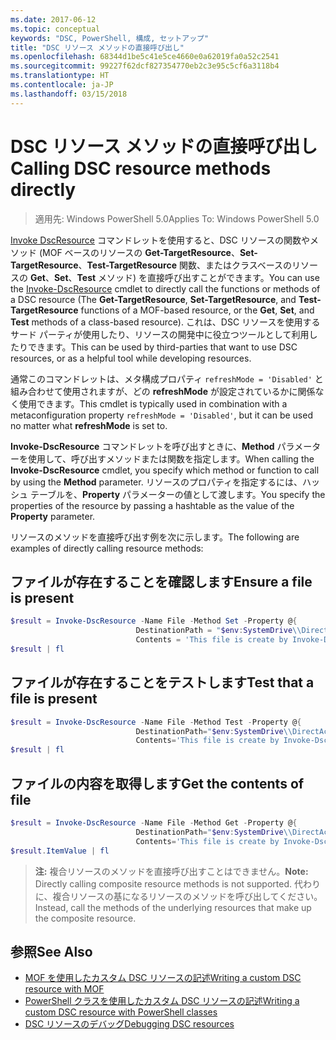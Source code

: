 ```yaml
---
ms.date: 2017-06-12
ms.topic: conceptual
keywords: "DSC, PowerShell, 構成, セットアップ"
title: "DSC リソース メソッドの直接呼び出し"
ms.openlocfilehash: 68344d1be5c41e5ce4660e0a62019fa0a52c2541
ms.sourcegitcommit: 99227f62dcf827354770eb2c3e95c5cf6a3118b4
ms.translationtype: HT
ms.contentlocale: ja-JP
ms.lasthandoff: 03/15/2018
---
```

# <a name="calling-dsc-resource-methods-directly"></a><span data-ttu-id="4095f-103">DSC リソース メソッドの直接呼び出し</span><span class="sxs-lookup"><span data-stu-id="4095f-103">Calling DSC resource methods directly</span></span>

><span data-ttu-id="4095f-104">適用先: Windows PowerShell 5.0</span><span class="sxs-lookup"><span data-stu-id="4095f-104">Applies To: Windows PowerShell 5.0</span></span>

<span data-ttu-id="4095f-105">[Invoke DscResource](https://technet.microsoft.com/library/mt517869.aspx) コマンドレットを使用すると、DSC リソースの関数やメソッド (MOF ベースのリソースの **Get-TargetResource**、**Set-TargetResource**、**Test-TargetResource** 関数、またはクラスベースのリソースの **Get**、**Set**、**Test** メソッド) を直接呼び出すことができます。</span><span class="sxs-lookup"><span data-stu-id="4095f-105">You can use the [Invoke-DscResource](https://technet.microsoft.com/library/mt517869.aspx) cmdlet to directly call the functions or methods of a DSC resource (The **Get-TargetResource**, **Set-TargetResource**, and **Test-TargetResource** functions of a MOF-based resource, or the **Get**, **Set**, and **Test** methods of a class-based resource).</span></span> <span data-ttu-id="4095f-106">これは、DSC リソースを使用するサード パーティが使用したり、リソースの開発中に役立つツールとして利用したりできます。</span><span class="sxs-lookup"><span data-stu-id="4095f-106">This can be used by third-parties that want to use DSC resources, or as a helpful tool while developing resources.</span></span> 

<span data-ttu-id="4095f-107">通常このコマンドレットは、メタ構成プロパティ `refreshMode = 'Disabled'` と組み合わせて使用されますが、どの **refreshMode** が設定されているかに関係なく使用できます。</span><span class="sxs-lookup"><span data-stu-id="4095f-107">This cmdlet is typically used in combination with a metaconfiguration property `refreshMode = 'Disabled'`, but it can be used no matter what **refreshMode** is set to.</span></span>

<span data-ttu-id="4095f-108">**Invoke-DscResource** コマンドレットを呼び出すときに、**Method** パラメーターを使用して、呼び出すメソッドまたは関数を指定します。</span><span class="sxs-lookup"><span data-stu-id="4095f-108">When calling the **Invoke-DscResource** cmdlet, you specify which method or function to call by using the **Method** parameter.</span></span> <span data-ttu-id="4095f-109">リソースのプロパティを指定するには、ハッシュ テーブルを、**Property** パラメーターの値として渡します。</span><span class="sxs-lookup"><span data-stu-id="4095f-109">You specify the properties of the resource by passing a hashtable as the value of the **Property** parameter.</span></span>

<span data-ttu-id="4095f-110">リソースのメソッドを直接呼び出す例を次に示します。</span><span class="sxs-lookup"><span data-stu-id="4095f-110">The following are examples of directly calling resource methods:</span></span>

## <a name="ensure-a-file-is-present"></a><span data-ttu-id="4095f-111">ファイルが存在することを確認します</span><span class="sxs-lookup"><span data-stu-id="4095f-111">Ensure a file is present</span></span>

```powershell
$result = Invoke-DscResource -Name File -Method Set -Property @{
                            DestinationPath = "$env:SystemDrive\\DirectAccess.txt";
                            Contents = 'This file is create by Invoke-DscResource'} -Verbose
$result | fl
```

## <a name="test-that-a-file-is-present"></a><span data-ttu-id="4095f-112">ファイルが存在することをテストします</span><span class="sxs-lookup"><span data-stu-id="4095f-112">Test that a file is present</span></span>

```powershell
$result = Invoke-DscResource -Name File -Method Test -Property @{
                            DestinationPath="$env:SystemDrive\\DirectAccess.txt";
                            Contents='This file is create by Invoke-DscResource'} -Verbose
$result | fl
```

## <a name="get-the-contents-of-file"></a><span data-ttu-id="4095f-113">ファイルの内容を取得します</span><span class="sxs-lookup"><span data-stu-id="4095f-113">Get the contents of file</span></span>

```powershell
$result = Invoke-DscResource -Name File -Method Get -Property @{
                            DestinationPath="$env:SystemDrive\\DirectAccess.txt";
                            Contents='This file is create by Invoke-DscResource'} -Verbose
$result.ItemValue | fl
```

><span data-ttu-id="4095f-114">**注:** 複合リソースのメソッドを直接呼び出すことはできません。</span><span class="sxs-lookup"><span data-stu-id="4095f-114">**Note:** Directly calling composite resource methods is not supported.</span></span> <span data-ttu-id="4095f-115">代わりに、複合リソースの基になるリソースのメソッドを呼び出してください。</span><span class="sxs-lookup"><span data-stu-id="4095f-115">Instead, call the methods of the underlying resources that make up the composite resource.</span></span>

## <a name="see-also"></a><span data-ttu-id="4095f-116">参照</span><span class="sxs-lookup"><span data-stu-id="4095f-116">See Also</span></span>
- [<span data-ttu-id="4095f-117">MOF を使用したカスタム DSC リソースの記述</span><span class="sxs-lookup"><span data-stu-id="4095f-117">Writing a custom DSC resource with MOF</span></span>](authoringResourceMOF.md) 
- [<span data-ttu-id="4095f-118">PowerShell クラスを使用したカスタム DSC リソースの記述</span><span class="sxs-lookup"><span data-stu-id="4095f-118">Writing a custom DSC resource with PowerShell classes</span></span>](authoringResourceClass.md)
- [<span data-ttu-id="4095f-119">DSC リソースのデバッグ</span><span class="sxs-lookup"><span data-stu-id="4095f-119">Debugging DSC resources</span></span>](debugResource.md)

